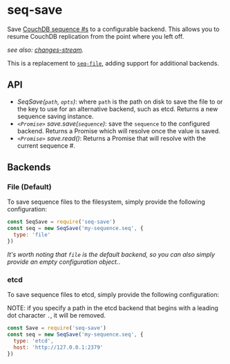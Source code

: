 # seq-save

Save [CouchDB sequence #s](http://docs.couchdb.org/en/2.1.1/api/database/changes.html#changes-feeds) to a configurable backend. This allows you to resume CouchDB replication from the point where you left off.

_see also: [changes-stream](https://www.npmjs.com/package/changes-stream)._

This is a replacement to [`seq-file`](https://github.com/npm/seq-file), adding
support for additional backends.

## API

* _SeqSave(`path`, `opts`)_: where `path` is the path on disk to save the file
  to or the key to use for an alternative backend, such as etcd. Returns a new
  sequence saving instance.
* _`<Promise>` save.save(`sequence`)_: save the `sequence` to the configured backend.
  Returns a Promise which will resolve once the value is saved.
* _`<Promise>` save.read()_: Returns a Promise that will resolve with the
  current sequence #.

## Backends

### File (Default)

To save sequence files to the filesystem, simply provide the following
configuration:

```js
const SeqSave = require('seq-save')
const seq = new SeqSave('my-sequence.seq', {
  type: 'file'
})
```

_It's worth noting that `file` is the default backend, so you can also
 simply provide an empty configuration object._.

### etcd

To save sequence files to etcd, simply provide the following configuration:

NOTE: if you specify a path in the etcd backend that begins with a leading dot character `.`, it will be removed.

```js
const Save = require('seq-save')
const seq = new SeqSave('my-sequence.seq', {
  type: 'etcd',
  host: 'http://127.0.0.1:2379'
})
```
